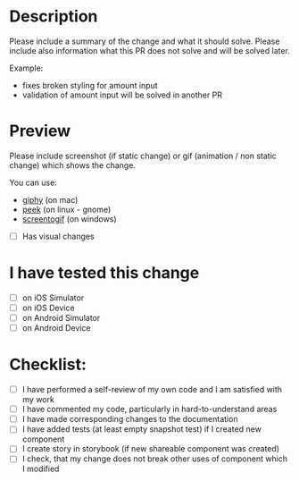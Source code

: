 # Description

Please include a summary of the change and what it should solve. Please include also information what this PR does not solve and will be solved later.

Example:

* fixes broken styling for amount input
* validation of amount input will be solved in another PR

# Preview

Please include screenshot (if static change) or gif (animation / non static change) which shows the change.

You can use:
* [giphy](https://giphy.com/apps/giphycapture) (on mac)
* [peek](https://github.com/phw/peek) (on linux - gnome)
* [screentogif](https://www.screentogif.com) (on windows)

- [ ] Has visual changes

# I have tested this change

- [ ] on iOS Simulator
- [ ] on iOS Device
- [ ] on Android Simulator
- [ ] on Android Device

# Checklist:

- [ ] I have performed a self-review of my own code and I am satisfied with my work
- [ ] I have commented my code, particularly in hard-to-understand areas
- [ ] I have made corresponding changes to the documentation
- [ ] I have added tests (at least empty snapshot test) if I created new component
- [ ] I create story in storybook (if new shareable component was created)
- [ ] I check, that my change does not break other uses of component which I modified
